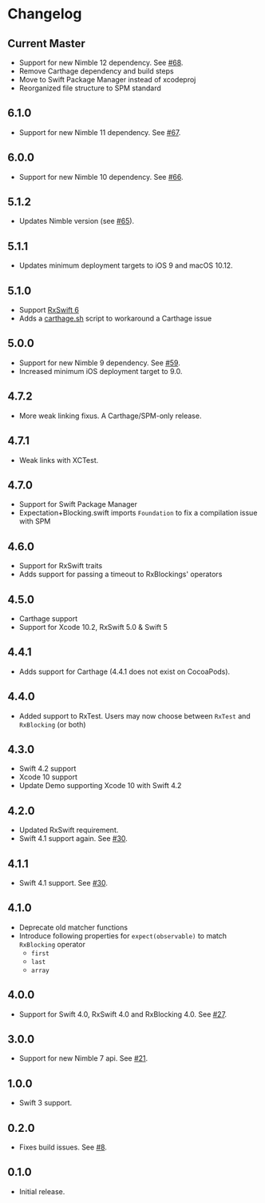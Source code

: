 # Changelog

## Current Master

- Support for new Nimble 12 dependency. See [#68](https://github.com/RxSwiftCommunity/RxNimble/pull/68).
- Remove Carthage dependency and build steps
- Move to Swift Package Manager instead of xcodeproj
- Reorganized file structure to SPM standard

## 6.1.0

- Support for new Nimble 11 dependency. See [#67](https://github.com/RxSwiftCommunity/RxNimble/pull/67).

## 6.0.0

- Support for new Nimble 10 dependency. See [#66](https://github.com/RxSwiftCommunity/RxNimble/pull/66).

## 5.1.2

- Updates Nimble version (see [#65](https://github.com/RxSwiftCommunity/RxNimble/pull/65)).

## 5.1.1

- Updates minimum deployment targets to iOS 9 and macOS 10.12.

## 5.1.0

- Support [RxSwift 6](https://dev.to/freak4pc/what-s-new-in-rxswift-6-2nog)
- Adds a [carthage.sh](https://github.com/Carthage/Carthage/issues/3019#issuecomment-665136323) script to workaround a Carthage issue

## 5.0.0

- Support for new Nimble 9 dependency. See [#59](https://github.com/RxSwiftCommunity/RxNimble/pull/59).
- Increased minimum iOS deployment target to 9.0.

## 4.7.2

- More weak linking fixus. A Carthage/SPM-only release. 

## 4.7.1

- Weak links with XCTest.

## 4.7.0

- Support for Swift Package Manager
- Expectation+Blocking.swift imports `Foundation` to fix a compilation issue with SPM

## 4.6.0

- Support for RxSwift traits
- Adds support for passing a timeout to RxBlockings' operators

## 4.5.0

- Carthage support
- Support for Xcode 10.2, RxSwift 5.0 & Swift 5

## 4.4.1

- Adds support for Carthage (4.4.1 does not exist on CocoaPods).

## 4.4.0

- Added support to RxTest. Users may now choose between `RxTest` and `RxBlocking` (or both)

## 4.3.0

- Swift 4.2 support
- Xcode 10 support
- Update Demo supporting Xcode 10 with Swift 4.2

## 4.2.0

- Updated RxSwift requirement.
- Swift 4.1 support again. See [#30](https://github.com/RxSwiftCommunity/RxNimble/pull/31).

## 4.1.1

- Swift 4.1 support. See [#30](https://github.com/RxSwiftCommunity/RxNimble/issues/30).

## 4.1.0

- Deprecate old matcher functions
- Introduce following properties for `expect(observable)` to match `RxBlocking` operator
  - `first`
  - `last`
  - `array`

## 4.0.0

- Support for Swift 4.0, RxSwift 4.0 and RxBlocking 4.0. See [#27](https://github.com/RxSwiftCommunity/RxNimble/pull/27).

## 3.0.0

- Support for new Nimble 7 api. See [#21](https://github.com/RxSwiftCommunity/RxNimble/pull/21).

## 1.0.0

- Swift 3 support.

## 0.2.0

- Fixes build issues. See [#8](https://github.com/RxSwiftCommunity/RxNimble/pull/8).

## 0.1.0

- Initial release.
